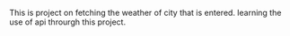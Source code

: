 This is project on fetching the weather of city that is entered. learning the use of api throurgh this project.
